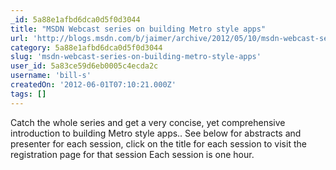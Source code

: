 ```yaml
---
_id: 5a88e1afbd6dca0d5f0d3044
title: "MSDN Webcast series on building Metro style apps"
url: 'http://blogs.msdn.com/b/jaimer/archive/2012/05/10/msdn-webcast-series-on-building-metro-style-apps.aspx'
category: 5a88e1afbd6dca0d5f0d3044
slug: 'msdn-webcast-series-on-building-metro-style-apps'
user_id: 5a83ce59d6eb0005c4ecda2c
username: 'bill-s'
createdOn: '2012-06-01T07:10:21.000Z'
tags: []
---
```


Catch the whole series and get a very concise, yet comprehensive introduction to building Metro style apps..
See below for abstracts and presenter for each session, click on the title for each session to visit the registration page for that session
Each session is one hour.
